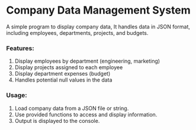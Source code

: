 
# Company Data Management System
A simple program to display company data, It handles data in JSON format, including employees, departments, projects, and budgets.

### Features:
1. Display employees by department (engineering, marketing)
2. Display projects assigned to each employee
3. Display department expenses (budget)
4. Handles potential null values in the data

### Usage:

1. Load company data from a JSON file or string.
2. Use provided functions to access and display information.
3. Output is displayed to the console.